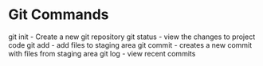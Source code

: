 # Git Commands

git init - Create a new git repository
git status - view the changes to project code
git add - add files to staging area
git commit - creates a new commit with files from staging area
git log - view recent commits
